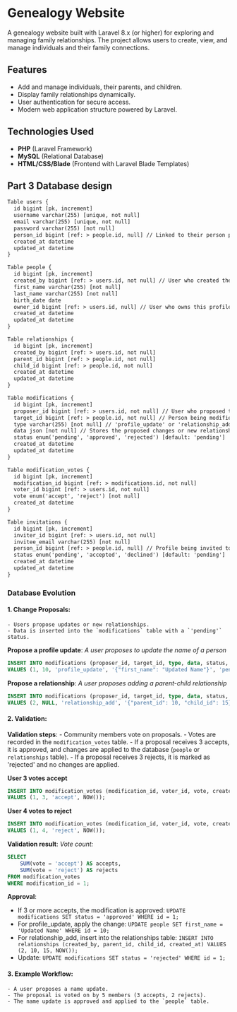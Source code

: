 # Genealogy Website

A genealogy website built with Laravel 8.x (or higher) for exploring and managing family relationships. The project allows users to create, view, and manage individuals and their family connections.

## Features

- Add and manage individuals, their parents, and children.
- Display family relationships dynamically.
- User authentication for secure access.
- Modern web application structure powered by Laravel.

## Technologies Used

- **PHP** (Laravel Framework)
- **MySQL** (Relational Database)
- **HTML/CSS/Blade** (Frontend with Laravel Blade Templates)

## Part 3 Database design
```txt
Table users {
  id bigint [pk, increment]
  username varchar(255) [unique, not null]
  email varchar(255) [unique, not null]
  password varchar(255) [not null]
  person_id bigint [ref: > people.id, null] // Linked to their person profile if applicable
  created_at datetime
  updated_at datetime
}

Table people {
  id bigint [pk, increment]
  created_by bigint [ref: > users.id, not null] // User who created the profile
  first_name varchar(255) [not null]
  last_name varchar(255) [not null]
  birth_date date
  owner_id bigint [ref: > users.id, null] // User who owns this profile
  created_at datetime
  updated_at datetime
}

Table relationships {
  id bigint [pk, increment]
  created_by bigint [ref: > users.id, not null]
  parent_id bigint [ref: > people.id, not null]
  child_id bigint [ref: > people.id, not null]
  created_at datetime
  updated_at datetime
}

Table modifications {
  id bigint [pk, increment]
  proposer_id bigint [ref: > users.id, not null] // User who proposed the change
  target_id bigint [ref: > people.id, not null] // Person being modified
  type varchar(255) [not null] // 'profile_update' or 'relationship_add'
  data json [not null] // Stores the proposed changes or new relationship
  status enum('pending', 'approved', 'rejected') [default: 'pending']
  created_at datetime
  updated_at datetime
}

Table modification_votes {
  id bigint [pk, increment]
  modification_id bigint [ref: > modifications.id, not null]
  voter_id bigint [ref: > users.id, not null]
  vote enum('accept', 'reject') [not null]
  created_at datetime
}

Table invitations {
  id bigint [pk, increment]
  inviter_id bigint [ref: > users.id, not null]
  invitee_email varchar(255) [not null]
  person_id bigint [ref: > people.id, null] // Profile being invited to
  status enum('pending', 'accepted', 'declined') [default: 'pending']
  created_at datetime
  updated_at datetime
}
```
### Database Evolution 
#### 1. Change Proposals:
    - Users propose updates or new relationships. 
    - Data is inserted into the `modifications` table with a `'pending'` status.

**Propose a profile update**: _A user proposes to update the name of a person_
```sql
INSERT INTO modifications (proposer_id, target_id, type, data, status, created_at) 
VALUES (1, 10, 'profile_update', '{"first_name": "Updated Name"}', 'pending', NOW());

```
**Propose a relationship**: _A user proposes adding a parent-child relationship_
```sql
INSERT INTO modifications (proposer_id, target_id, type, data, status, created_at)
VALUES (2, NULL, 'relationship_add', '{"parent_id": 10, "child_id": 15}', 'pending', NOW());

```

#### 2. Validation:
**Validation steps**:
    - Community members vote on proposals.
    - Votes are recorded in the `modification_votes` table.
    - If a proposal receives 3 accepts, it is approved, and changes are applied to the database (`people` or `relationships` table).
    - If a proposal receives 3 rejects, it is marked as 'rejected' and no changes are applied.

**User 3 votes accept**
```sql
INSERT INTO modification_votes (modification_id, voter_id, vote, created_at)
VALUES (1, 3, 'accept', NOW());
```

**User 4 votes to reject**
```sql
INSERT INTO modification_votes (modification_id, voter_id, vote, created_at)
VALUES (1, 4, 'reject', NOW());
```

**Validation result**: _Vote count:_
```sql
SELECT 
    SUM(vote = 'accept') AS accepts,
    SUM(vote = 'reject') AS rejects
FROM modification_votes
WHERE modification_id = 1;
```

**Approval**:
- If 3 or more accepts, the modification is approved: `UPDATE modifications SET status = 'approved' WHERE id = 1;`
- For profile_update, apply the change: `UPDATE people SET first_name = 'Updated Name' WHERE id = 10;`
- For relationship_add, insert into the relationships table: `INSERT INTO relationships (created_by, parent_id, child_id, created_at) VALUES (2, 10, 15, NOW());`
- Update: `UPDATE modifications SET status = 'rejected' WHERE id = 1;`
#### 3. Example Workflow:
    - A user proposes a name update.
    - The proposal is voted on by 5 members (3 accepts, 2 rejects).
    - The name update is approved and applied to the `people` table.
